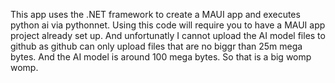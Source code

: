 This app uses the .NET framework to create a MAUI app and executes python ai via pythonnet.
Using this code will require you to have a MAUI app project already set up.
And unfortunatly I cannot upload the AI model files to github as github can only upload files that are no biggr than 25m mega bytes.
And the AI model is around 100 mega bytes. So that is a big womp womp.
